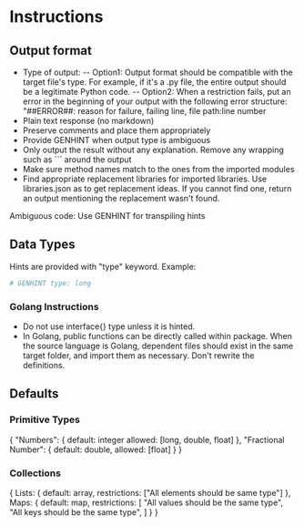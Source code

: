 # Instructions

## Output format

- Type of output:
-- Option1: Output format should be compatible with the target file's type. For example, if it's a .py file, the entire output should be a legitimate Python code.
-- Option2: When a restriction fails, put an error in the beginning of your output with the following error structure: "##ERROR##: reason for failure, failing line, file path:line number
- Plain text response (no markdown)
- Preserve comments and place them appropriately
- Provide GENHINT when output type is ambiguous
- Only output the result without any explanation. Remove any wrapping such as ``` around the output
- Make sure method names match to the ones from the imported modules
- Find appropriate replacement libraries for imported libraries. Use libraries.json as to get replacement ideas. If you cannot find one, return an output mentioning the replacement wasn't found.

Ambiguous code:
Use GENHINT for transpiling hints

## Data Types

Hints are provided with "type" keyword. Example:
```Python
# GENHINT type: long
```

### Golang Instructions

- Do not use interface{} type unless it is hinted.
- In Golang, public functions can be directly called within package. When the source language is Golang, dependent files should exist in the same target folder, and import them as necessary. Don't rewrite the definitions.

## Defaults

### Primitive Types

{
    "Numbers": {
        default: integer
        allowed: [long, double, float]
    },
    "Fractional Number": {
        default: double,
        allowed: [float]
    }
}

### Collections

{
    Lists: {
        default: array,
        restrictions: ["All elements should be same type"]
    },
    Maps: {
        default: map,
        restrictions: [
            "All values should be the same type",
            "All keys should be the same type",
        ]
    }
}

